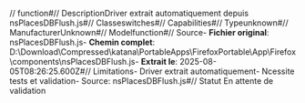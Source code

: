 // function#// DescriptionDriver extrait automatiquement depuis nsPlacesDBFlush.js#// Classeswitches#// Capabilities#// Typeunknown#// ManufacturerUnknown#// Modelfunction#// Source- **Fichier original**: nsPlacesDBFlush.js- **Chemin complet**: D:\Download\Compressed\katana\PortableApps\FirefoxPortable\App\Firefox\components\nsPlacesDBFlush.js- **Extrait le**: 2025-08-05T08:26:25.600Z#// Limitations- Driver extrait automatiquement- Ncessite tests et validation- Source: nsPlacesDBFlush.js#// Statut En attente de validation